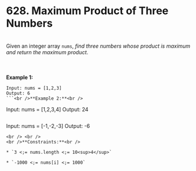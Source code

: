 # 628. Maximum Product of Three Numbers

<br />Given an integer array `nums`, <em>find three numbers whose product is maximum and return the maximum product</em>.<br />
<br /> <br />
<br />**Example 1:**<br />
```
Input: nums = [1,2,3]
Output: 6
```<br />**Example 2:**<br />
```
Input: nums = [1,2,3,4]
Output: 24
```<br />**Example 3:**<br />
```
Input: nums = [-1,-2,-3]
Output: -6
```
<br /> <br />
<br />**Constraints:**<br />

* `3 <;= nums.length <;= 10<sup>4</sup>`

* `-1000 <;= nums[i] <;= 1000`